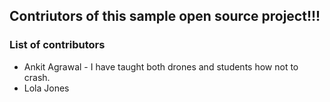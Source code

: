 ## Contriutors of this sample open source project!!! 


### List of contributors
- Ankit Agrawal - I have taught both drones and students how not to crash.
- Lola Jones 
